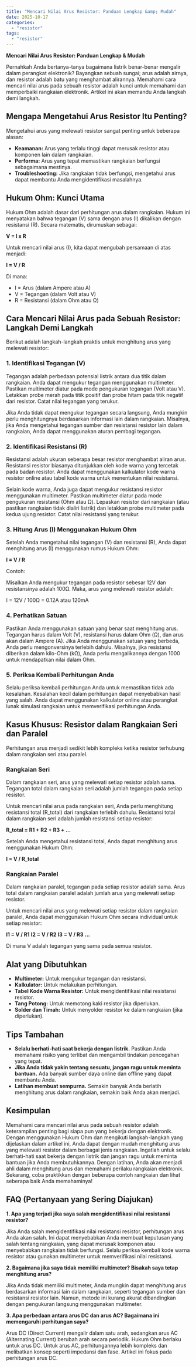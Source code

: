 ```yaml
---
title: "Mencari Nilai Arus Resistor: Panduan Lengkap &amp; Mudah"
date: 2025-10-17
categories: 
  - "resistor"
tags: 
  - "resistor"
---
```


**Mencari Nilai Arus Resistor: Panduan Lengkap & Mudah**

Pernahkah Anda bertanya-tanya bagaimana listrik benar-benar mengalir dalam perangkat elektronik? Bayangkan sebuah sungai; arus adalah airnya, dan resistor adalah batu yang menghambat alirannya. Memahami cara mencari nilai arus pada sebuah resistor adalah kunci untuk memahami dan memperbaiki rangkaian elektronik. Artikel ini akan memandu Anda langkah demi langkah.

## Mengapa Mengetahui Arus Resistor Itu Penting?

Mengetahui arus yang melewati resistor sangat penting untuk beberapa alasan:

- **Keamanan:** Arus yang terlalu tinggi dapat merusak resistor atau komponen lain dalam rangkaian.
- **Performa:** Arus yang tepat memastikan rangkaian berfungsi sebagaimana mestinya.
- **Troubleshooting:** Jika rangkaian tidak berfungsi, mengetahui arus dapat membantu Anda mengidentifikasi masalahnya.

## Hukum Ohm: Kunci Utama

Hukum Ohm adalah dasar dari perhitungan arus dalam rangkaian. Hukum ini menyatakan bahwa tegangan (V) sama dengan arus (I) dikalikan dengan resistansi (R). Secara matematis, dirumuskan sebagai:

**V = I x R**

Untuk mencari nilai arus (I), kita dapat mengubah persamaan di atas menjadi:

**I = V / R**

Di mana:

- I = Arus (dalam Ampere atau A)
- V = Tegangan (dalam Volt atau V)
- R = Resistansi (dalam Ohm atau Ω)

## Cara Mencari Nilai Arus pada Sebuah Resistor: Langkah Demi Langkah

Berikut adalah langkah-langkah praktis untuk menghitung arus yang melewati resistor:

### 1\. Identifikasi Tegangan (V)

Tegangan adalah perbedaan potensial listrik antara dua titik dalam rangkaian. Anda dapat mengukur tegangan menggunakan multimeter. Pastikan multimeter diatur pada mode pengukuran tegangan (Volt atau V). Letakkan probe merah pada titik positif dan probe hitam pada titik negatif dari resistor. Catat nilai tegangan yang terukur.

Jika Anda tidak dapat mengukur tegangan secara langsung, Anda mungkin perlu menghitungnya berdasarkan informasi lain dalam rangkaian. Misalnya, jika Anda mengetahui tegangan sumber dan resistansi resistor lain dalam rangkaian, Anda dapat menggunakan aturan pembagi tegangan.

### 2\. Identifikasi Resistansi (R)

Resistansi adalah ukuran seberapa besar resistor menghambat aliran arus. Resistansi resistor biasanya ditunjukkan oleh kode warna yang tercetak pada badan resistor. Anda dapat menggunakan kalkulator kode warna resistor online atau tabel kode warna untuk menentukan nilai resistansi.

Selain kode warna, Anda juga dapat mengukur resistansi resistor menggunakan multimeter. Pastikan multimeter diatur pada mode pengukuran resistansi (Ohm atau Ω). Lepaskan resistor dari rangkaian (atau pastikan rangkaian tidak dialiri listrik) dan letakkan probe multimeter pada kedua ujung resistor. Catat nilai resistansi yang terukur.

### 3\. Hitung Arus (I) Menggunakan Hukum Ohm

Setelah Anda mengetahui nilai tegangan (V) dan resistansi (R), Anda dapat menghitung arus (I) menggunakan rumus Hukum Ohm:

**I = V / R**

Contoh:

Misalkan Anda mengukur tegangan pada resistor sebesar 12V dan resistansinya adalah 100Ω. Maka, arus yang melewati resistor adalah:

I = 12V / 100Ω = 0.12A atau 120mA

### 4\. Perhatikan Satuan

Pastikan Anda menggunakan satuan yang benar saat menghitung arus. Tegangan harus dalam Volt (V), resistansi harus dalam Ohm (Ω), dan arus akan dalam Ampere (A). Jika Anda menggunakan satuan yang berbeda, Anda perlu mengonversinya terlebih dahulu. Misalnya, jika resistansi diberikan dalam kilo-Ohm (kΩ), Anda perlu mengalikannya dengan 1000 untuk mendapatkan nilai dalam Ohm.

### 5\. Periksa Kembali Perhitungan Anda

Selalu periksa kembali perhitungan Anda untuk memastikan tidak ada kesalahan. Kesalahan kecil dalam perhitungan dapat menyebabkan hasil yang salah. Anda dapat menggunakan kalkulator online atau perangkat lunak simulasi rangkaian untuk memverifikasi perhitungan Anda.

## Kasus Khusus: Resistor dalam Rangkaian Seri dan Paralel

Perhitungan arus menjadi sedikit lebih kompleks ketika resistor terhubung dalam rangkaian seri atau paralel.

### Rangkaian Seri

Dalam rangkaian seri, arus yang melewati setiap resistor adalah sama. Tegangan total dalam rangkaian seri adalah jumlah tegangan pada setiap resistor.

Untuk mencari nilai arus pada rangkaian seri, Anda perlu menghitung resistansi total (R\_total) dari rangkaian terlebih dahulu. Resistansi total dalam rangkaian seri adalah jumlah resistansi setiap resistor:

**R\_total = R1 + R2 + R3 + ...**

Setelah Anda mengetahui resistansi total, Anda dapat menghitung arus menggunakan Hukum Ohm:

**I = V / R\_total**

### Rangkaian Paralel

Dalam rangkaian paralel, tegangan pada setiap resistor adalah sama. Arus total dalam rangkaian paralel adalah jumlah arus yang melewati setiap resistor.

Untuk mencari nilai arus yang melewati setiap resistor dalam rangkaian paralel, Anda dapat menggunakan Hukum Ohm secara individual untuk setiap resistor:

**I1 = V / R1** **I2 = V / R2** **I3 = V / R3** **...**

Di mana V adalah tegangan yang sama pada semua resistor.

## Alat yang Dibutuhkan

- **Multimeter:** Untuk mengukur tegangan dan resistansi.
- **Kalkulator:** Untuk melakukan perhitungan.
- **Tabel Kode Warna Resistor:** Untuk mengidentifikasi nilai resistansi resistor.
- **Tang Potong:** Untuk memotong kaki resistor jika diperlukan.
- **Solder dan Timah:** Untuk menyolder resistor ke dalam rangkaian (jika diperlukan).

## Tips Tambahan

- **Selalu berhati-hati saat bekerja dengan listrik.** Pastikan Anda memahami risiko yang terlibat dan mengambil tindakan pencegahan yang tepat.
- **Jika Anda tidak yakin tentang sesuatu, jangan ragu untuk meminta bantuan.** Ada banyak sumber daya online dan offline yang dapat membantu Anda.
- **Latihan membuat sempurna.** Semakin banyak Anda berlatih menghitung arus dalam rangkaian, semakin baik Anda akan menjadi.

## Kesimpulan

Memahami cara mencari nilai arus pada sebuah resistor adalah keterampilan penting bagi siapa pun yang bekerja dengan elektronik. Dengan menggunakan Hukum Ohm dan mengikuti langkah-langkah yang dijelaskan dalam artikel ini, Anda dapat dengan mudah menghitung arus yang melewati resistor dalam berbagai jenis rangkaian. Ingatlah untuk selalu berhati-hati saat bekerja dengan listrik dan jangan ragu untuk meminta bantuan jika Anda membutuhkannya. Dengan latihan, Anda akan menjadi ahli dalam menghitung arus dan memahami perilaku rangkaian elektronik. Sekarang, coba praktikkan dengan beberapa contoh rangkaian dan lihat seberapa baik Anda memahaminya!

## FAQ (Pertanyaan yang Sering Diajukan)

**1\. Apa yang terjadi jika saya salah mengidentifikasi nilai resistansi resistor?**

Jika Anda salah mengidentifikasi nilai resistansi resistor, perhitungan arus Anda akan salah. Ini dapat menyebabkan Anda membuat keputusan yang salah tentang rangkaian, yang dapat merusak komponen atau menyebabkan rangkaian tidak berfungsi. Selalu periksa kembali kode warna resistor atau gunakan multimeter untuk memverifikasi nilai resistansi.

**2\. Bagaimana jika saya tidak memiliki multimeter? Bisakah saya tetap menghitung arus?**

Jika Anda tidak memiliki multimeter, Anda mungkin dapat menghitung arus berdasarkan informasi lain dalam rangkaian, seperti tegangan sumber dan resistansi resistor lain. Namun, metode ini kurang akurat dibandingkan dengan pengukuran langsung menggunakan multimeter.

**3\. Apa perbedaan antara arus DC dan arus AC? Bagaimana ini memengaruhi perhitungan saya?**

Arus DC (Direct Current) mengalir dalam satu arah, sedangkan arus AC (Alternating Current) berubah arah secara periodik. Hukum Ohm berlaku untuk arus DC. Untuk arus AC, perhitungannya lebih kompleks dan melibatkan konsep seperti impedansi dan fase. Artikel ini fokus pada perhitungan arus DC.
